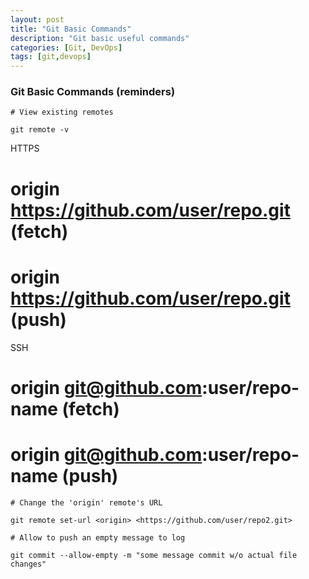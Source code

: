 ```yaml
---
layout: post
title: "Git Basic Commands"
description: "Git basic useful commands"
categories: [Git, DevOps]
tags: [git,devops]
---
```


### Git Basic Commands (reminders)

```console
# View existing remotes

git remote -v
```

HTTPS
# origin  https://github.com/user/repo.git (fetch)
# origin  https://github.com/user/repo.git (push)

SSH
# origin  git@github.com:user/repo-name (fetch)
# origin  git@github.com:user/repo-name (push)

~~~
# Change the 'origin' remote's URL

git remote set-url <origin> <https://github.com/user/repo2.git>
~~~

~~~
# Allow to push an empty message to log

git commit --allow-empty -m "some message commit w/o actual file changes"
~~~

